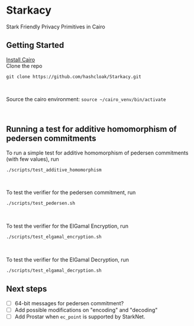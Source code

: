 # Starkacy
Stark Friendly Privacy Primitives in Cairo

## Getting Started
[Install Cairo](https://www.cairo-lang.org/docs/quickstart.html) <br/>
Clone the repo
```
git clone https://github.com/hashcloak/Starkacy.git 
```
<br/>

Source the cairo environment: `source ~/cairo_venv/bin/activate`

<br/>

## Running a test for additive homomorphism of pedersen commitments
To run a simple test for additive homomorphism of pedersen commitments (with few values), run
```bash
./scripts/test_additive_homomorphism
```
<br/>

To test the verifier for the pedersen commitment, run
```bash
./scripts/test_pedersen.sh
```
<br/>

To test the verifier for the ElGamal Encryption, run
```bash
./scripts/test_elgamal_encryption.sh
```
<br/>

To test the verifier for the ElGamal Decryption, run
```bash
./scripts/test_elgamal_decryption.sh
```

## Next steps
- [ ] 64-bit messages for pedersen commitment?
- [ ] Add possible modifications on "encoding" and "decoding"
- [ ] Add Prostar when `ec_point` is supported by StarkNet.